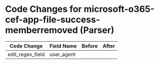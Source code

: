 # Code Changes for microsoft-o365-cef-app-file-success-memberremoved (Parser)

| Code Change | Field Name | Before | After |
|-------------|------------|--------|-------|
| edit_regex_field | user_agent |  |  |